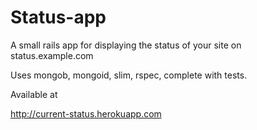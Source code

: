 # Status-app

A small rails app for displaying the status of your site on status.example.com

Uses mongob, mongoid, slim, rspec, complete with tests.


Available at 

http://current-status.herokuapp.com
